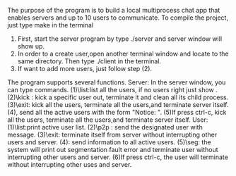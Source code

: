 The purpose of the program is to build a local multiprocess chat app that enables servers and up to 10 users to communicate.
To compile the project, just type make in the terminal
1) First, start the server program by type ./server and server window will show up.
2) In order to a create user,open another terminal window and locate to the same directory. Then type ./client <user name> in the terminal.
3) If want to add more users, just follow step (2).

The program supports several functions.
  Server: In the server window, you can type commands.
  (1)\list:list all the users, if no users right just show <no user>.
  (2)\kick <username>: kick a specific user out, terminate it and clean all its child process.
  (3)\exit: kick all the users, terminate all the users,and terminate server itself.
  (4)<any-other-text>, send all the active users with the form "Notice: <any-other-text>".
  (5)If press ctrl-c, kick all the users, terminate all the users,and terminate server itself.
  User:
  (1)\list:print active user list.
  (2)\p2p <username> <message>: send the designated user with message.
  (3)\exit: terminate itself from server without interrupting other users and server.
  (4)<any-other-text>: send information to all active users.
  (5)\seg: the system will print out segmentation fault error and terminate user without interrupting other users and server.
  (6)If press ctrl-c, the user will terminate without interrupting other uses and server.
